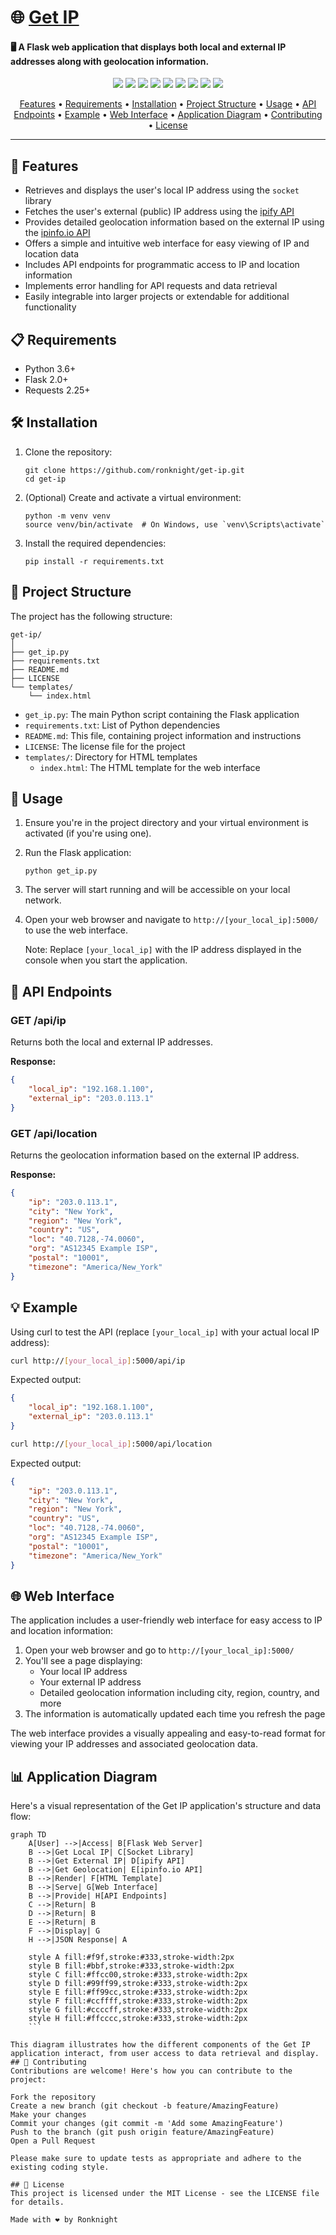 # 🌐 [Get IP](https://github.com/ronknight/get-ip)

#### 🖥️ A Flask web application that displays both local and external IP addresses along with geolocation information.

<p align="center">
<a href="https://twitter.com/PinoyITSolution"><img src="https://img.shields.io/twitter/follow/PinoyITSolution?style=social"></a>
<a href="https://github.com/ronknight?tab=followers"><img src="https://img.shields.io/github/followers/ronknight?style=social"></a>
<a href="https://github.com/ronknight/ronknight/stargazers"><img src="https://img.shields.io/github/stars/BEPb/BEPb.svg?logo=github"></a>
<a href="https://github.com/ronknight/ronknight/network/members"><img src="https://img.shields.io/github/forks/BEPb/BEPb.svg?color=blue&logo=github"></a>
<a href="https://youtube.com/@PinoyITSolution"><img src="https://img.shields.io/youtube/channel/subscribers/UCeoETAlg3skyMcQPqr97omg"></a>
<a href="https://github.com/ronknight/get-ip/issues"><img src="https://img.shields.io/badge/contributions-welcome-brightgreen.svg?style=flat"></a>
<a href="https://github.com/ronknight/get-ip/blob/master/LICENSE"><img src="https://img.shields.io/badge/License-MIT-yellow.svg"></a>
<a href="#"><img src="https://img.shields.io/badge/Made%20with-Python-1f425f.svg"></a>
<a href="https://github.com/ronknight"><img src="https://img.shields.io/badge/Made%20with%20%F0%9F%A4%8D%20by%20-%20Ronknight%20-%20red"></a>
</p>

<p align="center">
  <a href="#features">Features</a> •
  <a href="#requirements">Requirements</a> •
  <a href="#installation">Installation</a> •
  <a href="#project-structure">Project Structure</a> •
  <a href="#usage">Usage</a> •
  <a href="#api-endpoints">API Endpoints</a> •
  <a href="#example">Example</a> •
  <a href="#web-interface">Web Interface</a> •
  <a href="#application-diagram">Application Diagram</a> •
  <a href="#contributing">Contributing</a> •
  <a href="#license">License</a>
</p>

---

## 🌟 Features

- Retrieves and displays the user's local IP address using the `socket` library
- Fetches the user's external (public) IP address using the [ipify API](https://www.ipify.org/)
- Provides detailed geolocation information based on the external IP using the [ipinfo.io API](https://ipinfo.io/)
- Offers a simple and intuitive web interface for easy viewing of IP and location data
- Includes API endpoints for programmatic access to IP and location information
- Implements error handling for API requests and data retrieval
- Easily integrable into larger projects or extendable for additional functionality

## 📋 Requirements

- Python 3.6+
- Flask 2.0+
- Requests 2.25+

## 🛠️ Installation

1. Clone the repository:
   ```
   git clone https://github.com/ronknight/get-ip.git
   cd get-ip
   ```

2. (Optional) Create and activate a virtual environment:
   ```
   python -m venv venv
   source venv/bin/activate  # On Windows, use `venv\Scripts\activate`
   ```

3. Install the required dependencies:
   ```
   pip install -r requirements.txt
   ```

## 📁 Project Structure

The project has the following structure:

```
get-ip/
│
├── get_ip.py
├── requirements.txt
├── README.md
├── LICENSE
└── templates/
    └── index.html
```

- `get_ip.py`: The main Python script containing the Flask application
- `requirements.txt`: List of Python dependencies
- `README.md`: This file, containing project information and instructions
- `LICENSE`: The license file for the project
- `templates/`: Directory for HTML templates
  - `index.html`: The HTML template for the web interface

## 🚀 Usage

1. Ensure you're in the project directory and your virtual environment is activated (if you're using one).

2. Run the Flask application:
   ```
   python get_ip.py
   ```

3. The server will start running and will be accessible on your local network.

4. Open your web browser and navigate to `http://[your_local_ip]:5000/` to use the web interface.

   Note: Replace `[your_local_ip]` with the IP address displayed in the console when you start the application.

## 📡 API Endpoints

### GET /api/ip

Returns both the local and external IP addresses.

**Response:**
```json
{
    "local_ip": "192.168.1.100",
    "external_ip": "203.0.113.1"
}
```

### GET /api/location

Returns the geolocation information based on the external IP address.

**Response:**
```json
{
    "ip": "203.0.113.1",
    "city": "New York",
    "region": "New York",
    "country": "US",
    "loc": "40.7128,-74.0060",
    "org": "AS12345 Example ISP",
    "postal": "10001",
    "timezone": "America/New_York"
}
```

## 💡 Example

Using curl to test the API (replace `[your_local_ip]` with your actual local IP address):

```bash
curl http://[your_local_ip]:5000/api/ip
```

Expected output:
```json
{
    "local_ip": "192.168.1.100",
    "external_ip": "203.0.113.1"
}
```

```bash
curl http://[your_local_ip]:5000/api/location
```

Expected output:
```json
{
    "ip": "203.0.113.1",
    "city": "New York",
    "region": "New York",
    "country": "US",
    "loc": "40.7128,-74.0060",
    "org": "AS12345 Example ISP",
    "postal": "10001",
    "timezone": "America/New_York"
}
```

## 🌐 Web Interface

The application includes a user-friendly web interface for easy access to IP and location information:

1. Open your web browser and go to `http://[your_local_ip]:5000/`
2. You'll see a page displaying:
   - Your local IP address
   - Your external IP address
   - Detailed geolocation information including city, region, country, and more
3. The information is automatically updated each time you refresh the page

The web interface provides a visually appealing and easy-to-read format for viewing your IP addresses and associated geolocation data.

## 📊 Application Diagram

Here's a visual representation of the Get IP application's structure and data flow:

```mermaid
graph TD
    A[User] -->|Access| B[Flask Web Server]
    B -->|Get Local IP| C[Socket Library]
    B -->|Get External IP| D[ipify API]
    B -->|Get Geolocation| E[ipinfo.io API]
    B -->|Render| F[HTML Template]
    B -->|Serve| G[Web Interface]
    B -->|Provide| H[API Endpoints]
    C -->|Return| B
    D -->|Return| B
    E -->|Return| B
    F -->|Display| G
    H -->|JSON Response| A

    style A fill:#f9f,stroke:#333,stroke-width:2px
    style B fill:#bbf,stroke:#333,stroke-width:2px
    style C fill:#ffcc00,stroke:#333,stroke-width:2px
    style D fill:#99ff99,stroke:#333,stroke-width:2px
    style E fill:#ff99cc,stroke:#333,stroke-width:2px
    style F fill:#ccffff,stroke:#333,stroke-width:2px
    style G fill:#ccccff,stroke:#333,stroke-width:2px
    style H fill:#ffcccc,stroke:#333,stroke-width:2px
    ```

This diagram illustrates how the different components of the Get IP application interact, from user access to data retrieval and display.
## 🤝 Contributing
Contributions are welcome! Here's how you can contribute to the project:

Fork the repository
Create a new branch (git checkout -b feature/AmazingFeature)
Make your changes
Commit your changes (git commit -m 'Add some AmazingFeature')
Push to the branch (git push origin feature/AmazingFeature)
Open a Pull Request

Please make sure to update tests as appropriate and adhere to the existing coding style.

## 📄 License
This project is licensed under the MIT License - see the LICENSE file for details.

Made with ❤️ by Ronknight